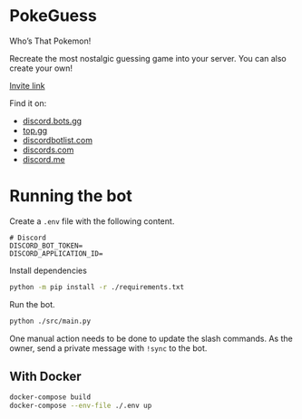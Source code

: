 # PokeGuess

Who’s That Pokemon!

Recreate the most nostalgic guessing game into your server. You can also create your own!

[Invite link](https://discord.com/api/oauth2/authorize?client_id=1052405591680757961&permissions=2147518464&scope=bot)

Find it on:
- [discord.bots.gg](https://discord.bots.gg/bots/1052405591680757961)
- [top.gg](https://top.gg/bot/1052405591680757961)
- [discordbotlist.com](https://discordbotlist.com/bots/pokeguess)
- [discords.com](https://discords.com/bots/bot/1052405591680757961)
- [discord.me](https://discord.me/pokeguess)

# Running the bot

Create a `.env` file with the following content.

```env
# Discord
DISCORD_BOT_TOKEN=
DISCORD_APPLICATION_ID=
```

Install dependencies
```bash
python -m pip install -r ./requirements.txt
```

Run the bot.
```bash
python ./src/main.py
```

One manual action needs to be done to update the slash commands. As the owner, send a private message with `!sync` to the bot.

## With Docker

```bash
docker-compose build
docker-compose --env-file ./.env up
```